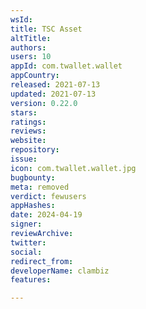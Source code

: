 ```yaml
---
wsId: 
title: TSC Asset
altTitle: 
authors: 
users: 10
appId: com.twallet.wallet
appCountry: 
released: 2021-07-13
updated: 2021-07-13
version: 0.22.0
stars: 
ratings: 
reviews: 
website: 
repository: 
issue: 
icon: com.twallet.wallet.jpg
bugbounty: 
meta: removed
verdict: fewusers
appHashes: 
date: 2024-04-19
signer: 
reviewArchive: 
twitter: 
social: 
redirect_from: 
developerName: clambiz
features: 

---
```


